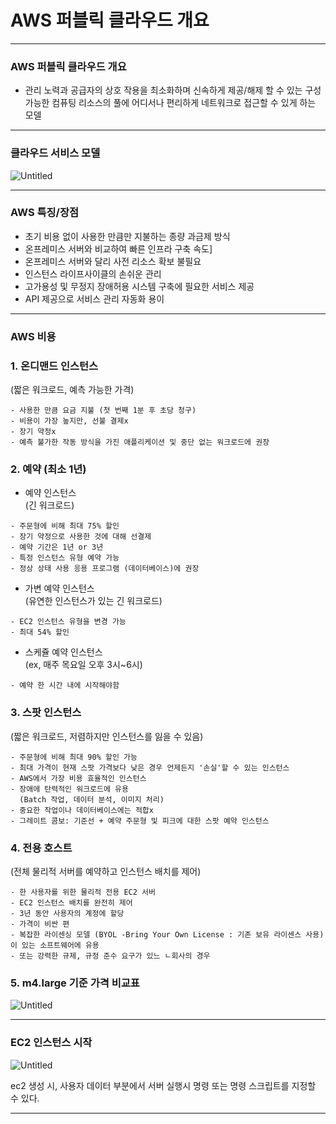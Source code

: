 # AWS 퍼블릭 클라우드 개요

---

### AWS 퍼블릭 클라우드 개요

- 관리 노력과 공급자의 상호 작용을 최소화하며 신속하게 제공/해제 할 수 있는 구성 가능한 컴퓨팅 리소스의 풀에 어디서나 편리하게 네트워크로 접근할 수 있게 하는 모델

---

### 클라우드 서비스 모델

![Untitled](AWS%20%E1%84%91%E1%85%A5%E1%84%87%E1%85%B3%E1%86%AF%E1%84%85%E1%85%B5%E1%86%A8%20%E1%84%8F%E1%85%B3%E1%86%AF%E1%84%85%E1%85%A1%E1%84%8B%E1%85%AE%E1%84%83%E1%85%B3%20%E1%84%80%E1%85%A2%E1%84%8B%E1%85%AD%20afe09684dc474f849fee8baa75e5ace0/Untitled.png)

---

### AWS 특징/장점

- 초기 비용 없이 사용한 만큼만 지불하는 종량 과금제 방식
- 온프레미스 서버와 비교하여 빠른 인프라 구축 속도]
- 온프레미스 서버와 달리 사전 리소스 확보 불필요
- 인스턴스 라이프사이클의 손쉬운 관리
- 고가용성 및 무정지 장애허용 시스템 구축에 필요한 서비스 제공
- API 제공으로 서비스 관리 자동화 용이

---

### AWS 비용

### 1. 온디맨드 인스턴스

(짧은 워크로드, 예측 가능한 가격)

```
- 사용한 만큼 요금 지불 (첫 번째 1분 후 초당 청구)
- 비용이 가장 높지만, 선불 결제x
- 장기 약정x
- 예측 불가한 작동 방식을 가진 애플리케이션 및 중단 없는 워크로드에 권장
```

### 2. 예약 (최소 1년)

- 예약 인스턴스  
(긴 워크로드)

```
- 주문형에 비해 최대 75% 할인
- 장기 약정으로 사용한 것에 대해 선결제
- 예약 기간은 1년 or 3년
- 특정 인스턴스 유형 예약 가능
- 정상 상태 사용 응용 프로그램 (데이터베이스)에 권장
```

- 가변 예약 인스턴스  
(유연한 인스턴스가 있는 긴 워크로드)

```
- EC2 인스턴스 유형을 변경 가능
- 최대 54% 할인
```

- 스케쥴 예약 인스턴스  
(ex, 매주 목요일 오후 3시~6시)

```
- 예약 한 시간 내에 시작해야함
```

### 3. 스팟 인스턴스

(짧은 워크로드, 저렴하지만 인스턴스를 잃을 수 있음)

```
- 주문형에 비해 최대 90% 할인 가능
- 최대 가격이 현재 스팟 가격보다 낮은 경우 언제든지 '손실'할 수 있는 인스턴스
- AWS에서 가장 비용 효율적인 인스턴스
- 장애에 탄력적인 워크로드에 유용
  (Batch 작업, 데이터 분석, 이미지 처리)
- 중요한 작업이나 데이터베이스에는 적합x
- 그레이트 콤보: 기준선 + 예약 주문형 및 피크에 대한 스팟 예약 인스턴스
```

### 4. 전용 호스트

(전체 물리적 서버를 예약하고 인스턴스 배치를 제어)

```
- 한 사용자를 위한 물리적 전용 EC2 서버
- EC2 인스턴스 배치를 완전히 제어
- 3년 동안 사용자의 계정에 할당
- 가격이 비싼 편
- 복잡한 라이센싱 모델 (BYOL -Bring Your Own License : 기존 보유 라이센스 사용)
이 있는 소프트웨어에 유용
- 또는 강력한 규제, 규정 준수 요구가 있느 ㄴ회사의 경우
```

### 5. m4.large 기준 가격 비교표

![Untitled](AWS%20%E1%84%91%E1%85%A5%E1%84%87%E1%85%B3%E1%86%AF%E1%84%85%E1%85%B5%E1%86%A8%20%E1%84%8F%E1%85%B3%E1%86%AF%E1%84%85%E1%85%A1%E1%84%8B%E1%85%AE%E1%84%83%E1%85%B3%20%E1%84%80%E1%85%A2%E1%84%8B%E1%85%AD%20afe09684dc474f849fee8baa75e5ace0/Untitled%201.png)

---

### EC2 인스턴스 시작

![Untitled](AWS%20%E1%84%91%E1%85%A5%E1%84%87%E1%85%B3%E1%86%AF%E1%84%85%E1%85%B5%E1%86%A8%20%E1%84%8F%E1%85%B3%E1%86%AF%E1%84%85%E1%85%A1%E1%84%8B%E1%85%AE%E1%84%83%E1%85%B3%20%E1%84%80%E1%85%A2%E1%84%8B%E1%85%AD%20afe09684dc474f849fee8baa75e5ace0/Untitled%202.png)

 ec2 생성 시, 사용자 데이터 부분에서 서버 실행시 명령 또는 명령 스크립트를 지정할 수 있다.

---